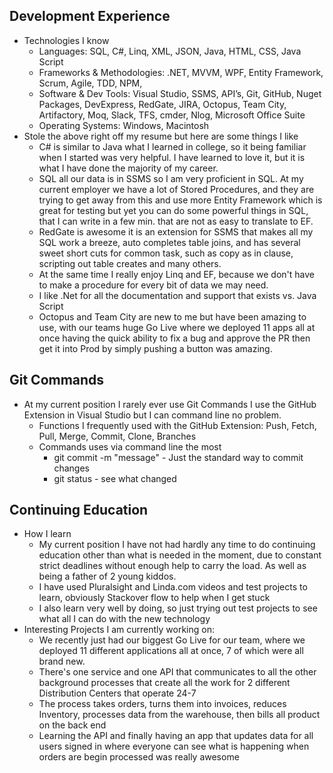 ## Development Experience
- Technologies I know
   - Languages: SQL, C#, Linq, XML, JSON, Java, HTML, CSS, Java Script
	- Frameworks & Methodologies: .NET, MVVM, WPF, Entity Framework, Scrum, Agile, TDD, NPM, 
	- Software & Dev Tools: Visual Studio, SSMS, API’s, Git, GitHub, Nuget Packages, DevExpress, RedGate, JIRA, Octopus, Team City, Artifactory, Moq, Slack, TFS, cmder, Nlog, Microsoft Office Suite
	- Operating Systems: Windows, Macintosh
- Stole the above right off my resume but here are some things I like
	- C# is similar to Java what I learned in college, so it being familiar when I started was very helpful.  I have learned to love it, but it is what I have done the majority of my career. 
	- SQL all our data is in SSMS so I am very proficient in SQL.  At my current employer we have a lot of Stored Procedures, and they are trying to get away from this and use more Entity Framework which is great for testing but yet you can do some powerful things in SQL, that I can write in a few min. that are not as easy to translate to EF.
	- RedGate is awesome it is an extension for SSMS that makes all my SQL work a breeze, auto completes table joins, and has several sweet short cuts for common task, such as copy as in clause, scripting out table creates and many others.
	- At the same time I really enjoy Linq and EF, because we don't have to make a procedure for every bit of data we may need.
	- I  like .Net for all the documentation and support that exists vs. Java Script
	- Octopus and Team City are new to me but have been amazing to use, with our teams huge Go Live where we deployed 11 apps all at once having the quick ability to fix a bug and approve the PR then get it into Prod by simply pushing a button was amazing.
## Git Commands
- At my current position I rarely ever use Git Commands I use the GitHub Extension in Visual Studio but I can command line no problem. 
	- Functions I frequently used with the GitHub Extension: Push, Fetch, Pull, Merge, Commit, Clone, Branches
	- Commands uses via command line the most
		- git commit -m "message" - Just the standard way to commit changes
		- git status - see what changed
## Continuing Education
- How I learn
	- My current position I have not had hardly any time to do continuing education other than what is needed in the moment, due to constant strict deadlines without enough help to carry the load.  As well as being a father of 2 young kiddos.
	- I have used Pluralsight and Linda.com videos and test projects to learn, obviously Stackover flow to help when I get stuck
	- I also learn very well by doing, so just trying out test projects to see what all I can do with the new technology
- Interesting Projects I am currently working on: 
	- We recently just had our biggest Go Live for our team, where we deployed 11 different applications all at once, 7 of which were all brand new.
	- There's one service and one API that communicates to all the other background processes that create all the work for 2 different Distribution Centers that operate 24-7
	- The process takes orders, turns them into invoices, reduces Inventory, processes data from the warehouse, then bills all product on the back end
	- Learning the API and finally having an app that updates data for all users signed in where everyone can see what is happening when orders are begin processed was really awesome
